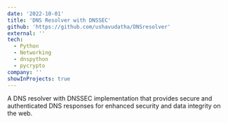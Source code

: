 ```yaml
---
date: '2022-10-01'
title: 'DNS Resolver with DNSSEC'
github: 'https://github.com/ushavudatha/DNSresolver'
external: ''
tech:
  - Python
  - Networking
  - dnspython
  - pycrypto
company: ''
showInProjects: true
---
```


A DNS resolver with DNSSEC implementation that provides secure and authenticated DNS responses for enhanced security and data integrity on the web.